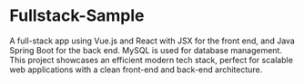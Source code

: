 # Fullstack-Sample
A full-stack app using Vue.js and React with JSX for the front end, and Java Spring Boot for the back end. MySQL is used for database management. This project showcases an efficient modern tech stack, perfect for scalable web applications with a clean front-end and back-end architecture.
